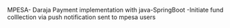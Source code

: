 MPESA- Daraja Payment implementation with java-SpringBoot
-Initiate fund colllection via push notification sent to mpesa users
